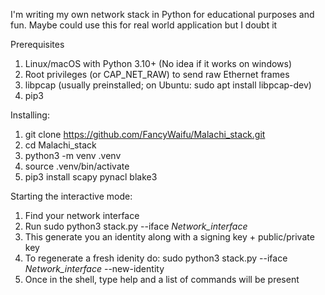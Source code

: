 I'm writing my own network stack in Python for educational purposes and fun. Maybe could use this for real world application but I doubt it

Prerequisites
1) Linux/macOS with Python 3.10+ (No idea if it works on windows)
2) Root privileges (or CAP_NET_RAW) to send raw Ethernet frames
3) libpcap (usually preinstalled; on Ubuntu: sudo apt install libpcap-dev)
4) pip3

Installing:
1) git clone https://github.com/FancyWaifu/Malachi_stack.git
2) cd Malachi_stack
3) python3 -m venv .venv
4) source .venv/bin/activate
5) pip3 install scapy pynacl blake3

Starting the interactive mode:
1) Find your network interface
2) Run sudo python3 stack.py --iface *Network_interface*
3) This generate you an identity along with a signing key + public/private key
4) To regenerate a fresh idenity do: sudo python3 stack.py --iface *Network_interface* --new-identity
5) Once in the shell, type help and a list of commands will be present

